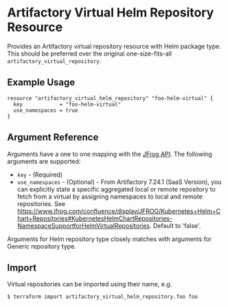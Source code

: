 # Artifactory Virtual Helm Repository Resource

Provides an Artifactory virtual repository resource with Helm package type. This should be preferred over the original one-size-fits-all `artifactory_virtual_repository`.

## Example Usage

```hcl
resource "artifactory_virtual_helm_repository" "foo-helm-virtual" {
  key            = "foo-helm-virtual"
  use_namespaces = true
}
```

## Argument Reference

Arguments have a one to one mapping with the [JFrog API](https://www.jfrog.com/confluence/display/JFROG/Repository+Configuration+JSON#RepositoryConfigurationJSON-VirtualRepository). The following arguments are supported:

* `key` - (Required)
* `use_namespaces` - (Optional) - From Artifactory 7.24.1 (SaaS Version), you can explicitly state a specific aggregated local or remote repository to fetch from a virtual by assigning namespaces to local and remote repositories. See https://www.jfrog.com/confluence/display/JFROG/Kubernetes+Helm+Chart+Repositories#KubernetesHelmChartRepositories-NamespaceSupportforHelmVirtualRepositories. Default to 'false'.

Arguments for Helm repository type closely matches with arguments for Generic repository type. 

## Import

Virtual repositories can be imported using their name, e.g.

```
$ terraform import artifactory_virtual_helm_repository.foo foo
```
